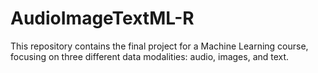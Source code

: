 # AudioImageTextML-R
This repository contains the final project for a Machine Learning course, focusing on  three different data modalities: audio, images, and text. 
